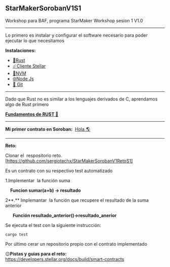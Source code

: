 ## StarMakerSorobanV1S1

Workshop para BAF, programa StarMaker Workshop sesion 1 V1.0

---

Lo primero es instalar y configurar el software necesario para poder ejecutar lo que necesitamos

**Instalaciones:**

*   [🦀Rust](https://github.com/sergiotechx/StarMakerSorobanV1S1/blob/main/instalaciones/rust.md)
*   [☄️Cliente Stellar](https://github.com/sergiotechx/StarMakerSorobanV1S1/blob/main/instalaciones/clientestellar.md)
*   [🚊NVM](https://github.com/sergiotechx/StarMakerSorobanV1S1/blob/main/instalaciones/nvm.md)
*   [🌐Node Js](https://github.com/sergiotechx/StarMakerSorobanV1S1/blob/main/instalaciones/NodeJS.md)
*   [📁 Git](https://github.com/sergiotechx/StarMakerSorobanV1S1/blob/main/instalaciones/Git.md)

---

Dado que Rust no es similar a los lenguajes derivados de C, aprendamos algo de Rust primero

[**Fundamentos de RUST 🦀**](https://github.com/sergiotechx/StarMakerSorobanV1S1/blob/main/fundamentosRust.md)

---

**Mi primer contrato en Soroban:**  [Hola 🌎](https://github.com/sergiotechx/StarMakerSorobanV1S1/blob/main/holamundoSoroban.md)

---

**Reto:** 

Clonar el  respositorio reto. [https://github.com/sergiotechx/StarMakerSorobanV1RetoS1]

Es un contrato con su respectivo test automatizado

1.Implementar  la función suma

    **Funcion sumar(a+b) -> resultado**

2\*\*.\*\* Implemantar  la función que recupere el resultado de la suma anterior

      **Función resultado\_anterior()->resultado\_anerior**

Se ejecuta el test con la siguiente instrucción:

```plaintext
cargo test
```

Por último cerar un repositorio propio con el contrato implementado

😉**Pistas y guias para el reto:** https://developers.stellar.org/docs/build/smart-contracts
